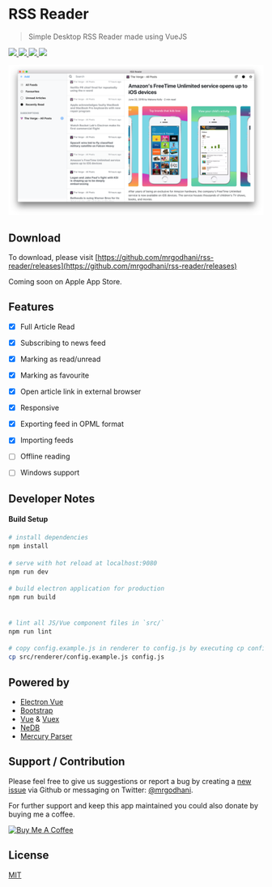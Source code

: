 # RSS Reader

> Simple Desktop RSS Reader made using VueJS

<p align="left">
<a href="https://travis-ci.org/mrgodhani/rss-reader">
<img src="https://travis-ci.org/mrgodhani/rss-reader.svg?branch=master">
</a>
<a href="https://codeclimate.com/github/mrgodhani/rss-reader/maintainability"><img src="https://api.codeclimate.com/v1/badges/8d9991777a7a3c4b4de5/maintainability" />
</a>
<a href="https://david-dm.org/mrgodhani/rss-reader" title="dependencies status">
<img src="https://david-dm.org/mrgodhani/rss-reader/status.svg"/>
</a>
<a href="https://david-dm.org/mrgodhani/rss-reader?type=dev" title="devDependencies status">
<img src="https://david-dm.org/mrgodhani/rss-reader/dev-status.svg"/></a>
</p>

![screenshot](/screenshot.png)

## Download

To download, please visit [https://github.com/mrgodhani/rss-reader/releases](https://github.com/mrgodhani/rss-reader/releases)

Coming soon on Apple App Store.

## Features

- [x] Full Article Read
- [x] Subscribing to news feed
- [x] Marking as read/unread
- [x] Marking as favourite
- [x] Open article link in external browser
- [x] Responsive
- [x] Exporting feed in OPML format
- [x] Importing feeds
- [ ] Offline reading
- [ ] Windows support


## Developer Notes

#### Build Setup

``` bash
# install dependencies
npm install

# serve with hot reload at localhost:9080
npm run dev

# build electron application for production
npm run build


# lint all JS/Vue component files in `src/`
npm run lint

# copy config.example.js in renderer to config.js by executing cp config.example.js config.js and set Mercury parser token
cp src/renderer/config.example.js config.js

```

## Powered by

- [Electron Vue](https://github.com/SimulatedGREG/electron-vue)
- [Bootstrap](https://getbootstrap.com)
- [Vue](https://www.vuejs.org) & [Vuex](https://vuex.vuejs.org)
- [NeDB](https://github.com/louischatriot/nedb)
- [Mercury Parser](https://mercury.postlight.com/web-parser/)


## Support / Contribution

Please feel free to give us suggestions or report a bug by creating a [new issue](https://github.com/mrgodhani/rss-reader/issues) via Github or messaging on  Twitter: [@mrgodhani](https://twitter.com/mrgodhani).

For further support and keep this app maintained you could also donate by buying me a coffee.

<p><a href="https://www.buymeacoffee.com/vXlonHais" target="_blank"><img src="https://www.buymeacoffee.com/assets/img/custom_images/orange_img.png" alt="Buy Me A Coffee" style="height: auto !important;width: auto !important;" ></a></p>

## License
[MIT](https://github.com/mrgodhani/rss-reader/blob/master/LICENSE)
